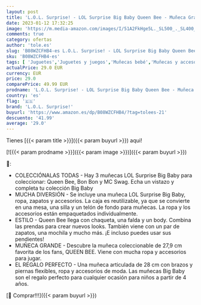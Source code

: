 ```yaml
---
layout: post
title: 'L.O.L. Surprise! - LOL Surprise Big Baby Queen Bee - Muñeca Grande de 27 9 cm - con Ropa  Zapatos  Accesorios y más - Caja Reutilizable - Pendientes USA y Comparte - Coleccionable - Edad: 4+ años'
date: 2023-01-12 17:32:25
image: 'https://m.media-amazon.com/images/I/51A2FkHge5L._SL500_._SL400_.jpg'
comments: true
category: ofertas
author: 'tole.es'
slug: 'B08WZCFHB4-es L.O.L. Surprise! - LOL Surprise Big Baby Queen Bee -...'
sku: 'B08WZCFHB4-es'
tags: [ 'Juguetes','Juguetes y juegos','Muñecas bebé','Muñecas y accesorios','l.o.l. surprise!','zapatos','🇪🇸', ]
actualPrice: 29.0 EUR
currency: EUR
price: 29.0
comparePrice: 49.99 EUR
prodname: 'L.O.L. Surprise! - LOL Surprise Big Baby Queen Bee - Muñeca Grande de 27 9 cm - con Ropa  Zapatos  Accesorios y más - Caja Reutilizable - Pendientes USA y Comparte - Coleccionable - Edad: 4+ años'
country: 'es'
flag: '🇪🇸'
brand: 'L.O.L. Surprise!'
buyurl: 'https://www.amazon.es/dp/B08WZCFHB4/?tag=tolees-21'
descuento: '41.99'
average: '29.0'
---
```


Tienes [{{< param title >}}]({{< param buyurl >}}) aqui!

[![{{< param prodname >}}]({{< param image >}})]({{< param buyurl >}})

🔎:

- COLECCIÓNALAS TODAS - Hay 3 muñecas LOL Surprise Big Baby para coleccionar: Queen Bee, Bon Bon y MC Swag. Echa un vistazo y completa tu colección Big Baby
- MUCHA DIVERSIÓN - Se incluye una muñeca LOL Surprise Big Baby, ropa, zapatos y accesorios. La caja es reutilizable, ya que se convierte en una mesa, una silla y un telón de fondo para muñecas. La ropa y los accesorios están empaquetados individualmente.
- ESTILO - Queen Bee llega con chaqueta, una falda y un body. Combina las prendas para crear nuevos looks. También viene con un par de zapatos, una mochila y mucho más. ¡E incluso puedes usar sus pendientes!
- MUÑECA GRANDE - Descubre la muñeca coleccionable de 27,9 cm favorita de los fans, QUEEN BEE. Viene con mucha ropa y accesorios para jugar.
- EL REGALO PERFECTO - Una muñeca articulada de 28 cm con brazos y piernas flexibles, ropa y accesorios de moda. Las muñecas Big Baby son el regalo perfecto para cualquier ocasión para niños a partir de 4 años.

[🛒 Comprar!!!]({{< param buyurl >}})
